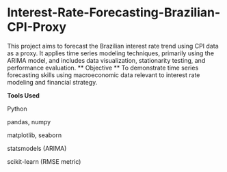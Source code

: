 # Interest-Rate-Forecasting-Brazilian-CPI-Proxy
This project aims to forecast the Brazilian interest rate trend using CPI data as a proxy. It applies time series modeling techniques, primarily using the ARIMA model, and includes data visualization, stationarity testing, and performance evaluation. 
** Objective **
To demonstrate time series forecasting skills using macroeconomic data relevant to interest rate modeling and financial strategy.

**Tools Used**

Python

pandas, numpy

matplotlib, seaborn

statsmodels (ARIMA)

scikit-learn (RMSE metric)
